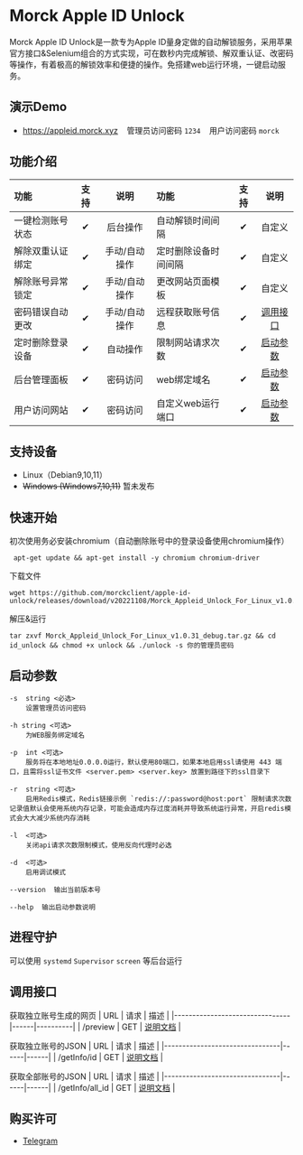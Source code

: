 # Morck Apple ID Unlock

Morck Apple ID Unlock是一款专为Apple ID量身定做的自动解锁服务，采用苹果官方接口&Selenium组合的方式实现，可在数秒内完成解锁、解双重认证、改密码等操作，有着极高的解锁效率和便捷的操作。免搭建web运行环境，一键启动服务。


## 演示Demo

 * https://appleid.morck.xyz &nbsp;&nbsp; 管理员访问密码 `1234` &nbsp;&nbsp; 用户访问密码 `morck`

## 功能介绍

| 功能                   | 支持 | 说明 | 功能                   | 支持 | 说明 |
|:-----------------------|:------:|:---------:|:-----------------------|:------:|:------:|
| 一键检测账号状态        | ✔︎   | 后台操作 | 自动解锁时间间隔  | ✔︎   | 自定义 |
| 解除双重认证绑定        | ✔︎   | 手动/自动操作 | 定时删除设备时间间隔  | ✔︎   | 自定义 |
| 解除账号异常锁定        | ✔︎   | 手动/自动操作 | 更改网站页面模板      | ✔︎   | 自定义 |
| 密码错误自动更改        | ✔︎   | 手动/自动操作 | 远程获取账号信息        | ✔︎   |  [调用接口](https://github.com/morckclient/apple-id-unlock/blob/main/README.md#%E8%B0%83%E7%94%A8%E6%8E%A5%E5%8F%A3) |
| 定时删除登录设备        | ✔︎   | 自动操作 | 限制网站请求次数        | ✔︎   |  [启动参数](https://github.com/morckclient/apple-id-unlock/blob/main/README.md#%E5%90%AF%E5%8A%A8%E5%8F%82%E6%95%B0) |
| 后台管理面板           | ✔︎   | 密码访问 | web绑定域名            | ✔︎   |  [启动参数](https://github.com/morckclient/apple-id-unlock/blob/main/README.md#%E5%90%AF%E5%8A%A8%E5%8F%82%E6%95%B0) |
| 用户访问网站           | ✔︎   | 密码访问 | 自定义web运行端口      | ✔︎   |  [启动参数](https://github.com/morckclient/apple-id-unlock/blob/main/README.md#%E5%90%AF%E5%8A%A8%E5%8F%82%E6%95%B0) |


## 支持设备

 * Linux（Debian9,10,11）
 * ~~Windows (Windows7,10,11)~~ 暂未发布
 
## 快速开始

初次使用务必安装chromium（自动删除账号中的登录设备使用chromium操作）

     apt-get update && apt-get install -y chromium chromium-driver
    
下载文件

    wget https://github.com/morckclient/apple-id-unlock/releases/download/v20221108/Morck_Appleid_Unlock_For_Linux_v1.0.31_debug.tar.gz
    
解压&运行

    tar zxvf Morck_Appleid_Unlock_For_Linux_v1.0.31_debug.tar.gz && cd id_unlock && chmod +x unlock && ./unlock -s 你的管理员密码
    
## 启动参数
    -s  string <必选>
		设置管理员访问密码

	-h string <可选>
		为WEB服务绑定域名

	-p  int <可选>
		服务将在本地地址0.0.0.0运行，默认使用80端口，如果本地启用ssl请使用 443 端口，且需将ssl证书文件 <server.pem> <server.key> 放置到路径下的ssl目录下

	-r  string <可选>
		启用Redis模式，Redis链接示例 `redis://:password@host:port` 限制请求次数记录值默认会使用系统内存记录，可能会造成内存过度消耗并导致系统运行异常，开启redis模式会大大减少系统内存消耗

	-l  <可选>
		关闭api请求次数限制模式，使用反向代理时必选
 
	-d  <可选>
		启用调试模式
 
	--version  输出当前版本号

	--help  输出启动参数说明

    
## 进程守护

可以使用 `systemd` `Supervisor` `screen` 等后台运行

## 调用接口

获取独立账号生成的网页
| URL                            | 请求  | 描述 |
|--------------------------------|------|----------|
| /preview                       | GET  | [说明文档](https://github.com/morckclient/apple-id-unlock/blob/main/api.md#1%E8%8E%B7%E5%8F%96%E7%8B%AC%E7%AB%8B%E8%B4%A6%E5%8F%B7%E7%94%9F%E6%88%90%E7%9A%84%E7%BD%91%E9%A1%B5) |


获取独立账号的JSON
| URL                            | 请求  | 描述 |
|--------------------------------|------|------|
| /getInfo/id                    | GET  | [说明文档](https://github.com/morckclient/apple-id-unlock/blob/main/api.md#2%E8%8E%B7%E5%8F%96%E7%8B%AC%E7%AB%8B%E8%B4%A6%E5%8F%B7%E7%9A%84json) |


获取全部账号的JSON
| URL                            | 请求  | 描述 |
|--------------------------------|------|------|
| /getInfo/all_id                | GET  | [说明文档](https://github.com/morckclient/apple-id-unlock/blob/main/api.md#3%E8%8E%B7%E5%8F%96%E5%85%A8%E9%83%A8%E8%B4%A6%E5%8F%B7%E7%9A%84json) |


    
## 购买许可

 * [Telegram](https://t.me/morck_hh)
